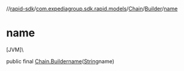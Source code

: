 //[rapid-sdk](../../../../index.md)/[com.expediagroup.sdk.rapid.models](../../index.md)/[Chain](../index.md)/[Builder](index.md)/[name](name.md)

# name

[JVM]\

public final [Chain.Builder](index.md)[name](name.md)([String](https://docs.oracle.com/javase/8/docs/api/java/lang/String.html)name)
